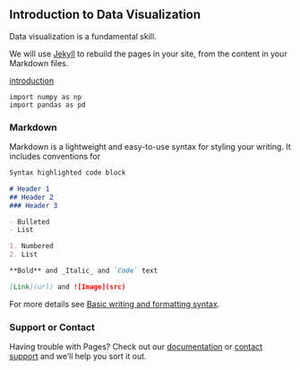 ## Introduction to Data Visualization

Data visualization is a fundamental skill. 

We will use [Jekyll](https://jekyllrb.com/) to rebuild the pages in your site, from the content in your Markdown files.

[introduction](https://github.com/lrhue/intro-data-visualization/blob/gh-pages/IntroductionColab.ipynb)

```
import numpy as np
import pandas as pd
```

### Markdown

Markdown is a lightweight and easy-to-use syntax for styling your writing. It includes conventions for

```markdown
Syntax highlighted code block

# Header 1
## Header 2
### Header 3

- Bulleted
- List

1. Numbered
2. List

**Bold** and _Italic_ and `Code` text

[Link](url) and ![Image](src)
```

For more details see [Basic writing and formatting syntax](https://docs.github.com/en/github/writing-on-github/getting-started-with-writing-and-formatting-on-github/basic-writing-and-formatting-syntax).

### Support or Contact

Having trouble with Pages? Check out our [documentation](https://docs.github.com/categories/github-pages-basics/) or [contact support](https://support.github.com/contact) and we’ll help you sort it out.
